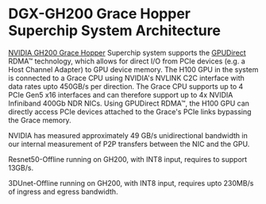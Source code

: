 # DGX-GH200 Grace Hopper Superchip System Architecture

[NVIDIA GH200 Grace Hopper](https://resources.nvidia.com/en-us-dgx-gh200/technical-white-paper) Superchip system supports the [GPUDirect](https://developer.nvidia.com/gpudirect) RDMA™ technology, which allows for direct I/O from PCIe devices (e.g. a Host Channel Adapter) to GPU device memory. The H100 GPU in the system is connected to a Grace CPU using NVIDIA's NVLINK C2C interface with data rates upto 450GB/s per direction. The Grace CPU supports up to 4 PCIe Gen5 x16 interfaces and can therefore support up to 4x NVIDIA Infiniband 400Gb NDR NICs. Using GPUDirect RDMA™, the H100 GPU can directly access PCIe devices attached to the Grace's PCIe links bypassing the Grace memory.

NVIDIA has measured approximately 49 GB/s unidirectional bandwidth in our internal measurement of P2P transfers between the NIC and the GPU.

Resnet50-Offline running on GH200, with INT8 input, requires to support 13GB/s.

3DUnet-Offline running on GH200, with INT8 input, requires upto 230MB/s of ingress and egress bandwidth.
